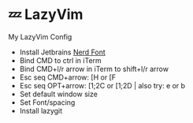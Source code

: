 # 💤 LazyVim
My LazyVim Config 

- Install Jetbrains [Nerd Font](https://github.com/ryanoasis/nerd-fonts/releases/download/v3.1.1/JetBrainsMono.zip)
- Bind CMD to ctrl in iTerm 
- Bind CMD+l/r arrow in iTerm to shift+l/r arrow 
- Esc seq CMD+arrow: [H or [F
- Esc seq OPT+arrow: [1;2C or [1;2D | also try: e or b
- Set default window size 
- Set Font/spacing
- Install lazygit
